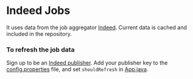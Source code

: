 # Indeed Jobs

It uses data from the job aggregator [Indeed](http://indeed.com).
Current data is cached and included in the repository.

### To refresh the job data
Sign up to be an [Indeed publisher](https://www.indeed.com/publisher).  Add your publisher key to the [config.properties](src/main/resources/config.properties) file,
and set `shouldRefresh` in [App.java](src/main/java/ru/evgkit/jobs/App.java#L13).
